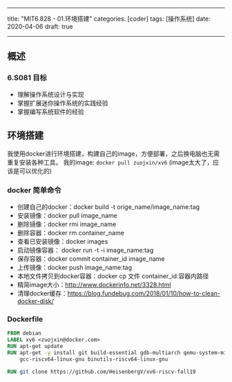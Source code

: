 
---
title: "MIT6.828 - 01.环境搭建"
categories: [coder]
tags: [操作系统]
date: 2020-04-06
draft: true

---

## 概述
### 6.S081 目标
- 理解操作系统设计与实现
- 掌握扩展迷你操作系统的实践经验
- 掌握编写系统软件的经验


## 环境搭建
我使用docker进行环境搭建，构建自己的image，方便部署，之后换电脑也无需重复安装各种工具。
我的image: `docker pull zuojxin/xv6` (image太大了，应该是可以优化的)

### docker 简单命令
- 创建自己的docker：docker build -t orige_name/image_name:tag
- 安装镜像：docker pull image_name  
- 删除镜像：docker rmi image_name
- 删除容器：docker rm container_name
- 查看已安装镜像：docker images
- 启动镜像容器： docker run -t -i image_name:tag 
- 保存容器：docker commit container_id image_name
- 上传镜像：docker push image_name:tag  
- 本地文件拷贝到docker容器：docker cp 文件 container_id:容器内路径
- 精简image大小：http://www.dockerinfo.net/3328.html
- 清理docker缓存：https://blog.fundebug.com/2018/01/10/how-to-clean-docker-disk/

### Dockerfile
```dockerfile
FROM debian
LABEL xv6 <zuojxin@docker.com>
RUN apt-get update 
RUN apt-get -y install git build-essential gdb-multiarch qemu-system-misc \
    gcc-riscv64-linux-gnu binutils-riscv64-linux-gnu 
    
RUN git clone https://github.com/HeisenbergV/xv6-riscv-fall19
```
